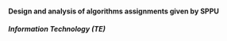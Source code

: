 #### Design and analysis of algorithms assignments given by SPPU 

###### **Information Technology (TE)**